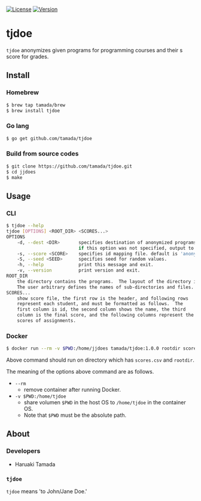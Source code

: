 [![License](https://img.shields.io/badge/License-Apache%02d2.0-blue.svg)](https://github.com/tamada/tjdoe/blob/master/LICENSE)
[![Version](https://img.shields.io/badge/Version-1.0.0-yellowgreen.svg)](https://github.com/tamada/tjdoe/releases/tag/v1.0.0)

# tjdoe

`tjdoe` anonymizes given programs for programming courses and their s score for grades.

## Install

### Homebrew

```sh
$ brew tap tamada/brew
$ brew install tjdoe
```

### Go lang

```sh
$ go get github.com/tamada/tjdoe
```

### Build from source codes

```sh
$ git clone https://github.com/tamada/tjdoe.git
$ cd jjdoes
$ make
```

## Usage

### CLI

```sh
$ tjdoe --help
tjdoe [OPTIONS] <ROOT_DIR> <SCORES...>
OPTIONS
    -d, --dest <DIR>       specifies destination of anonymized programs.
                           if this option was not specified, output to 'dest' directory.
    -s, --score <SCORE>    specifies id mapping file. default is 'anonymized_score.csv'
    -S, --seed <SEED>      specifies seed for random values.
    -h, --help             print this message and exit.
    -v, --version          print version and exit.
ROOT_DIR
    the directory contains the programs.  The layout of the directory is arbitrary.
    The user arbitrary defines the names of sub-directories and files.
SCORES...
    show score file, the first row is the header, and following rows
    represent each student, and must be formatted as follows.  The
    first column is id, the second column shows the name, the third
    column is the final score, and the following columns represent the
    scores of assignments.
```

### Docker

```sh
$ docker run --rm -v $PWD:/home/jjdoes tamada/tjdoe:1.0.0 rootdir scores.csv...
```

Above command should run on directory which has `scores.csv` and `rootdir`.

The meaning of the options above command are as follows.

* `--rm`
    * remove container after running Docker.
* `-v $PWD:/home/tjdoe`
    * share volumen `$PWD` in the host OS to `/home/tjdoe` in the container OS.
    * Note that `$PWD` must be the absolute path.

## About

### Developers

* Haruaki Tamada

### `tjdoe`

`tjdoe` means 'to John/Jane Doe.'
